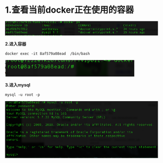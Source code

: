 # 1.查看当前docker正在使用的容器

![img](img/docker查看mysql数据1.png)

**2.进入容器**

```
docker exec -it 8af579a08ead  /bin/bash
```

![img](img/docker查看mysql数据2.png)

**3.进入mysql**

```
mysql -u root -p
```

![img](img/docker查看mysql数据3.png)
